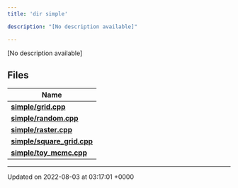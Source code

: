```yaml
---
title: 'dir simple'

description: "[No description available]"

---
```







[No description available]

## Files

| Name           |
| -------------- |
| **[simple/grid.cpp](/documentation/code/main/files/grid_8cpp/#file-grid.cpp)**  |
| **[simple/random.cpp](/documentation/code/main/files/random_8cpp/#file-random.cpp)**  |
| **[simple/raster.cpp](/documentation/code/main/files/raster_8cpp/#file-raster.cpp)**  |
| **[simple/square_grid.cpp](/documentation/code/main/files/square__grid_8cpp/#file-square-grid.cpp)**  |
| **[simple/toy_mcmc.cpp](/documentation/code/main/files/toy__mcmc_8cpp/#file-toy-mcmc.cpp)**  |






-------------------------------

Updated on 2022-08-03 at 03:17:01 +0000
